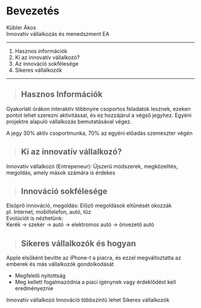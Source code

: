 # Bevezetés

Kübler Ákos<br>
Innovatív vállalkozás és menedszment EA<br>

---
1. Hasznos információk
2. Ki az innovatív vállalkozó?
3. Az innováció sokfélesége
4. Sikeres vállalkozók
---
>## Hasznos Információk
Gyakorlati órákon interaktív többnyire csoportos feladatok lesznek, ezeken pontot lehet szerezni aktivitással, és ez hozzájárul a végső jegyhez. Egyéni projektre alapuló vállalkozás bemutatásával végez.

A jegy 30% aktív csoportmunka, 70% az egyéni előadás szemeszter végén
>## Ki az innovatív vállalkozó?
Innovatív vállalkozó (Entrepeneur): Újszerű módszerek, megközelítés, megoldás, amely mások számára is érdekes

>## Innováció sokfélesége
Elsöprő innováció, megoldás: Előző megoldások eltűnését okozzák<br>
pl. Internet, mobiltelefon, autó, tűz<br>
Evolúciót is nézhetünk: <br>
Kerék -> szekér -> autó -> elektromos autó -> önvezető autó<br>
>## Sikeres vállalkozók és hogyan
Apple elsőként bevitte az iPhone-t a piacra, és ezzel megváltoztatta az emberek és más vállalkozók gondolkodását<br>
- Megfelelő nyitottság
- Meg kellett fogalmazódnia a piaci igénynek vagy érdeklődést kell eredményeznie

Innovatív vállalkozó
Innováció többszintű lehet
Sikeres vállalkozók

